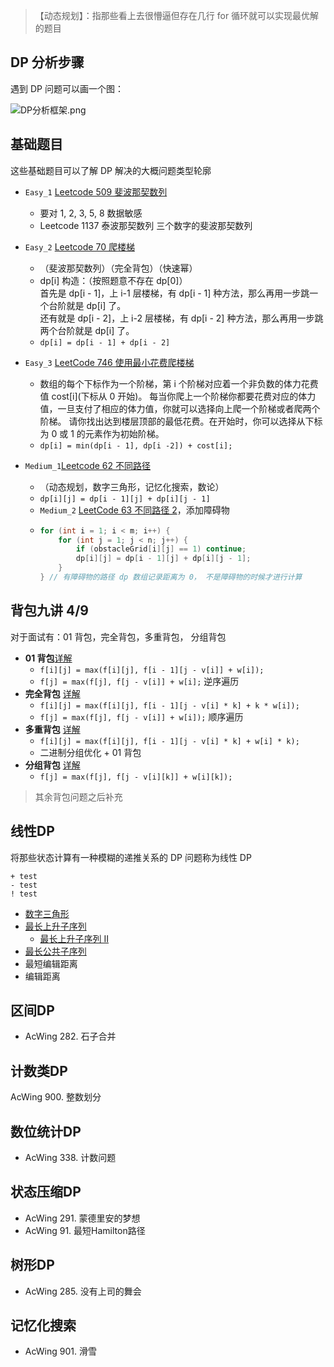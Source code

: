 > 【动态规划】：指那些看上去很懵逼但存在几行 for 循环就可以实现最优解的题目

## DP 分析步骤

遇到 DP 问题可以画一个图：

![DP分析框架.png](https://cdn.acwing.com/media/article/image/2021/08/11/101476_c99d7ec5f9-DP分析框架.png) 

## 基础题目

这些基础题目可以了解 DP 解决的大概问题类型轮廓

- `Easy_1` [Leetcode 509 斐波那契数列](https://github.com/youngyangyang04/leetcode-master/blob/master/problems/0509.%E6%96%90%E6%B3%A2%E9%82%A3%E5%A5%91%E6%95%B0.md)
  - 要对 1, 2, 3, 5, 8 数据敏感
  - Leetcode 1137 泰波那契数列 三个数字的斐波那契数列

- `Easy_2` [Leetcode 70 爬楼梯](https://github.com/youngyangyang04/leetcode-master/blob/master/problems/0070.%E7%88%AC%E6%A5%BC%E6%A2%AF.md)
  - （斐波那契数列）（完全背包）（快速幂）
  - dp[i] 构造：（按照题意不存在 dp[0]）  
    首先是 dp[i - 1]，上 i-1 层楼梯，有 dp[i - 1] 种方法，那么再用一步跳一个台阶就是 dp[i] 了。  
    还有就是 dp[i - 2]，上 i-2 层楼梯，有 dp[i - 2] 种方法，那么再用一步跳两个台阶就是 dp[i] 了。  
  - `dp[i] = dp[i - 1] + dp[i - 2]`
- `Easy_3` [LeetCode 746 使用最小花费爬楼梯](https://github.com/youngyangyang04/leetcode-master/blob/master/problems/0746.%E4%BD%BF%E7%94%A8%E6%9C%80%E5%B0%8F%E8%8A%B1%E8%B4%B9%E7%88%AC%E6%A5%BC%E6%A2%AF.md)
  - 数组的每个下标作为一个阶梯，第 i 个阶梯对应着一个非负数的体力花费值 cost[i](下标从 0 开始)。
    每当你爬上一个阶梯你都要花费对应的体力值，一旦支付了相应的体力值，你就可以选择向上爬一个阶梯或者爬两个阶梯。
    请你找出达到楼层顶部的最低花费。在开始时，你可以选择从下标为 0 或 1 的元素作为初始阶梯。
  - `dp[i] = min(dp[i - 1], dp[i -2]) + cost[i];`
- `Medium_1`[Leetcode 62 不同路径](https://github.com/youngyangyang04/leetcode-master/blob/master/problems/0062.%E4%B8%8D%E5%90%8C%E8%B7%AF%E5%BE%84.md)
  - （动态规划，数字三角形，记忆化搜索，数论）
  - `dp[i][j] = dp[i - 1][j] + dp[i][j - 1]`
  - `Medium_2` [LeetCode 63 不同路径 2](https://github.com/youngyangyang04/leetcode-master/blob/master/problems/0063.%E4%B8%8D%E5%90%8C%E8%B7%AF%E5%BE%84II.md)，添加障碍物
  - ``` cpp
    for (int i = 1; i < m; i++) {
        for (int j = 1; j < n; j++) {
            if (obstacleGrid[i][j] == 1) continue;
            dp[i][j] = dp[i - 1][j] + dp[i][j - 1];
        }
    } // 有障碍物的路径 dp 数组记录距离为 0， 不是障碍物的时候才进行计算 
    ```

## 背包九讲 4/9

对于面试有：01 背包，完全背包，多重背包， 分组背包

- **01 背包**[详解](/Markdown/DP_001_01背包.md)
  - `f[i][j] = max(f[i][j], f[i - 1][j - v[i]] + w[i]);`
  - `f[j] = max(f[j], f[j - v[i]] + w[i];` 逆序遍历
- **完全背包** [详解](/Markdown/DP_002_完全背包.md)
  - `f[i][j] = max(f[i][j], f[i - 1][j - v[i] * k] + k * w[i]);`
  - `f[j] = max(f[j], f[j - v[i]] + w[i]);` 顺序遍历
- **多重背包** [详解](/Markdown/DP_003_多重背包.md)
  - `f[i][j] = max(f[i][j], f[i - 1][j - v[i] * k] + w[i] * k);`
  - 二进制分组优化 + 01 背包
- **分组背包** [详解](/Markdown/DP_004分组背包.md)
  - `f[j] = max(f[j], f[j - v[i][k]] + w[i][k]);`

> 其余背包问题之后补充

## 线性DP

将那些状态计算有一种模糊的递推关系的 DP 问题称为线性 DP
```
+ test
- test 
! test 
```
- [数字三角形](/Markdown/DP_005_数字三角形.md)
- [最长上升子序列](/Markdown/DP_006最长上升子序列.md)
  - [最长上升子序列 II](Markdown/DP_006最长上升子序列优化.md)
- [最长公共子序列](/Markdown/DP_007最长公共子序列.md)
- 最短编辑距离
- 编辑距离
## 区间DP
- AcWing 282. 石子合并
## 计数类DP
AcWing 900. 整数划分
## 数位统计DP
- AcWing 338. 计数问题
## 状态压缩DP
- AcWing 291. 蒙德里安的梦想
- AcWing 91. 最短Hamilton路径
## 树形DP
- AcWing 285. 没有上司的舞会
## 记忆化搜索
- AcWing 901. 滑雪

